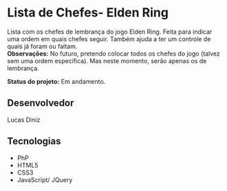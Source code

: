 <h1>Lista de Chefes- Elden Ring</h1>
<p>
    Lista com os chefes de lembrança do jogo Elden Ring. Feita para indicar uma ordem em quais chefes seguir. Também ajuda a ter um controle de quais já foram ou faltam.<br/>
    <strong>Observações:</strong> No futuro, pretendo colocar todos os chefes do jogo (talvez sem uma ordem específica). Mas neste momento, serão apenas os de lembrança.
</p>
<p><strong>Status do projeto:</strong> Em andamento.</p>

<h2>Desenvolvedor</h2>
<p>Lucas Diniz</p>

<h2>Tecnologias</h2>
<ul>
    <li>PhP</li>
    <li>HTML5</li>
    <li>CSS3</li>
    <li>JavaScript/ JQuery</li>
</ul>